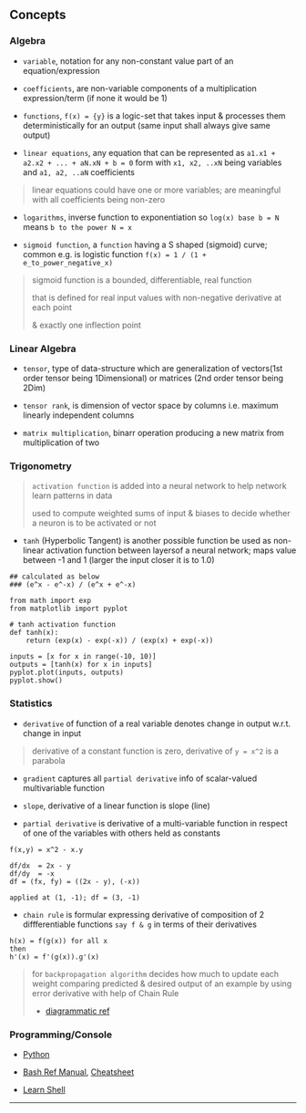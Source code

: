 
## Concepts

### Algebra

* `variable`, notation for any non-constant value part of an equation/expression

* `coefficients`, are non-variable components of a multiplication expression/term (if none it would be 1)

* `functions`, `f(x) = {y}` is a logic-set that takes input & processes them deterministically for an output (same input shall always give same output)

* `linear equations`, any equation that can be represented as `a1.x1 + a2.x2 + ... + aN.xN + b = 0` form with `x1, x2, ..xN` being variables and `a1, a2, ..aN` coefficients

> linear equations could have one or more variables; are meaningful with all coefficients being non-zero

* `logarithms`, inverse function to exponentiation so `log(x) base b = N` means `b to the power N = x`

* `sigmoid function`, a `function` having a S shaped (sigmoid) curve; common e.g. is logistic function `f(x) = 1 / (1 + e_to_power_negative_x)`

> sigmoid function is a bounded, differentiable, real function
>
> that is defined for real input values with non-negative derivative at each point
>
> & exactly one inflection point


### Linear Algebra

* `tensor`, type of data-structure which are generalization of vectors(1st order tensor being 1Dimensional) or matrices (2nd order tensor being 2Dim)

* `tensor rank`, is dimension of vector space by columns i.e. maximum linearly independent columns

* `matrix multiplication`, binarr operation producing a new matrix from multiplication of two


### Trigonometry

> `activation function` is added into a neural network to help network learn patterns in data
>
> used to compute weighted sums of input & biases to decide whether a neuron is to be activated or not

* `tanh` (Hyperbolic Tangent) is another possible function be used as non-linear activation function between layersof a neural network; maps value between -1 and 1 (larger the input closer it is to 1.0)

```
## calculated as below
### (e^x - e^-x) / (e^x + e^-x)

from math import exp
from matplotlib import pyplot
 
# tanh activation function
def tanh(x):
	return (exp(x) - exp(-x)) / (exp(x) + exp(-x))
 
inputs = [x for x in range(-10, 10)]
outputs = [tanh(x) for x in inputs]
pyplot.plot(inputs, outputs)
pyplot.show()
```


### Statistics

* `derivative` of function of a real variable denotes change in output w.r.t. change in input

> derivative of a constant function is zero, derivative of `y = x^2` is a parabola

* `gradient` captures all `partial derivative` info of scalar-valued multivariable function

* `slope`, derivative of a linear function is slope (line)

* `partial derivative` is derivative of a multi-variable function in respect of one of the variables with others held as constants

```
f(x,y) = x^2 - x.y

df/dx  = 2x - y
df/dy  = -x
df = (fx, fy) = ((2x - y), (-x))

applied at (1, -1); df = (3, -1)
```

* `chain rule` is formular expressing derivative of composition of 2 diffferentiable functions `say f & g` in terms of their derivatives

```
h(x) = f(g(x)) for all x
then
h'(x) = f'(g(x)).g'(x)
```

> for `backpropagation algorithm` decides how much to update each weight comparing predicted & desired output of an example by using error derivative with help of Chain Rule
>
> * [diagrammatic ref](https://developers-dot-devsite-v2-prod.appspot.com/machine-learning/crash-course/backprop-scroll/)


### Programming/Console

* [Python](https://docs.python.org/3/tutorial/)

* [Bash Ref Manual](https://tiswww.case.edu/php/chet/bash/bashref.html), [Cheatsheet](https://github.com/LeCoupa/awesome-cheatsheets/blob/master/languages/bash.sh)

* [Learn Shell](http://www.learnshell.org/)

---
